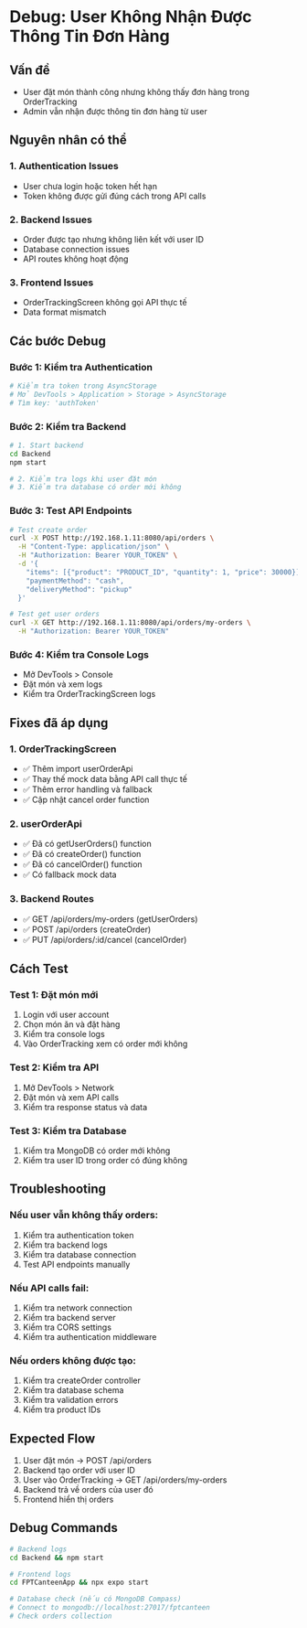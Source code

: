 # Debug: User Không Nhận Được Thông Tin Đơn Hàng

## Vấn đề
- User đặt món thành công nhưng không thấy đơn hàng trong OrderTracking
- Admin vẫn nhận được thông tin đơn hàng từ user

## Nguyên nhân có thể

### 1. Authentication Issues
- User chưa login hoặc token hết hạn
- Token không được gửi đúng cách trong API calls

### 2. Backend Issues
- Order được tạo nhưng không liên kết với user ID
- Database connection issues
- API routes không hoạt động

### 3. Frontend Issues
- OrderTrackingScreen không gọi API thực tế
- Data format mismatch

## Các bước Debug

### Bước 1: Kiểm tra Authentication
```bash
# Kiểm tra token trong AsyncStorage
# Mở DevTools > Application > Storage > AsyncStorage
# Tìm key: 'authToken'
```

### Bước 2: Kiểm tra Backend
```bash
# 1. Start backend
cd Backend
npm start

# 2. Kiểm tra logs khi user đặt món
# 3. Kiểm tra database có order mới không
```

### Bước 3: Test API Endpoints
```bash
# Test create order
curl -X POST http://192.168.1.11:8080/api/orders \
  -H "Content-Type: application/json" \
  -H "Authorization: Bearer YOUR_TOKEN" \
  -d '{
    "items": [{"product": "PRODUCT_ID", "quantity": 1, "price": 30000}],
    "paymentMethod": "cash",
    "deliveryMethod": "pickup"
  }'

# Test get user orders
curl -X GET http://192.168.1.11:8080/api/orders/my-orders \
  -H "Authorization: Bearer YOUR_TOKEN"
```

### Bước 4: Kiểm tra Console Logs
- Mở DevTools > Console
- Đặt món và xem logs
- Kiểm tra OrderTrackingScreen logs

## Fixes đã áp dụng

### 1. OrderTrackingScreen
- ✅ Thêm import userOrderApi
- ✅ Thay thế mock data bằng API call thực tế
- ✅ Thêm error handling và fallback
- ✅ Cập nhật cancel order function

### 2. userOrderApi
- ✅ Đã có getUserOrders() function
- ✅ Đã có createOrder() function
- ✅ Đã có cancelOrder() function
- ✅ Có fallback mock data

### 3. Backend Routes
- ✅ GET /api/orders/my-orders (getUserOrders)
- ✅ POST /api/orders (createOrder)
- ✅ PUT /api/orders/:id/cancel (cancelOrder)

## Cách Test

### Test 1: Đặt món mới
1. Login với user account
2. Chọn món ăn và đặt hàng
3. Kiểm tra console logs
4. Vào OrderTracking xem có order mới không

### Test 2: Kiểm tra API
1. Mở DevTools > Network
2. Đặt món và xem API calls
3. Kiểm tra response status và data

### Test 3: Kiểm tra Database
1. Kiểm tra MongoDB có order mới không
2. Kiểm tra user ID trong order có đúng không

## Troubleshooting

### Nếu user vẫn không thấy orders:
1. Kiểm tra authentication token
2. Kiểm tra backend logs
3. Kiểm tra database connection
4. Test API endpoints manually

### Nếu API calls fail:
1. Kiểm tra network connection
2. Kiểm tra backend server
3. Kiểm tra CORS settings
4. Kiểm tra authentication middleware

### Nếu orders không được tạo:
1. Kiểm tra createOrder controller
2. Kiểm tra database schema
3. Kiểm tra validation errors
4. Kiểm tra product IDs

## Expected Flow
1. User đặt món → POST /api/orders
2. Backend tạo order với user ID
3. User vào OrderTracking → GET /api/orders/my-orders
4. Backend trả về orders của user đó
5. Frontend hiển thị orders

## Debug Commands
```bash
# Backend logs
cd Backend && npm start

# Frontend logs
cd FPTCanteenApp && npx expo start

# Database check (nếu có MongoDB Compass)
# Connect to mongodb://localhost:27017/fptcanteen
# Check orders collection
``` 